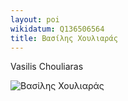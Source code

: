 ```yaml
---
layout: poi
wikidatum: Q136506564
title: Βασίλης Χουλιαράς  
---
```


Vasilis Chouliaras

![Βασίλης Χουλιαράς](https://upload.wikimedia.org/wikipedia/commons/thumb/e/e4/Vasilios_Chouliaras.jpg/300px-Vasilios_Chouliaras.jpg)

